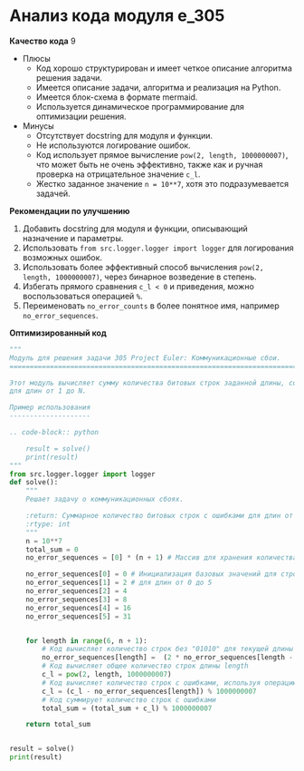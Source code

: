 # Анализ кода модуля e_305

**Качество кода**
9
- Плюсы
    - Код хорошо структурирован и имеет четкое описание алгоритма решения задачи.
    - Имеется описание задачи, алгоритма и реализация на Python.
    - Имеется блок-схема в формате mermaid.
    - Используется динамическое программирование для оптимизации решения.
- Минусы
    - Отсутствует docstring для модуля и функции.
    - Не используются логирование ошибок.
    - Код использует прямое вычисление `pow(2, length, 1000000007)`, что может быть не очень эффективно, также как и ручная проверка на отрицательное значение `c_l`.
    - Жестко заданное значение `n = 10**7`, хотя это подразумевается задачей.

**Рекомендации по улучшению**

1.  Добавить docstring для модуля и функции, описывающий назначение и параметры.
2.  Использовать `from src.logger.logger import logger` для логирования возможных ошибок.
3.  Использовать более эффективный способ вычисления `pow(2, length, 1000000007)`, через бинарное возведение в степень.
4.  Избегать прямого сравнения `c_l < 0` и приведения, можно воспользоваться операцией `%`.
5.  Переименовать `no_error_counts` в более понятное имя, например `no_error_sequences`.

**Оптимизированный код**

```python
"""
Модуль для решения задачи 305 Project Euler: Коммуникационные сбои.
=========================================================================================

Этот модуль вычисляет сумму количества битовых строк заданной длины, содержащих подстроку "01010",
для длин от 1 до N.

Пример использования
--------------------

.. code-block:: python

    result = solve()
    print(result)
"""
from src.logger.logger import logger
def solve():
    """
    Решает задачу о коммуникационных сбоях.

    :return: Суммарное количество битовых строк с ошибками для длин от 1 до N.
    :rtype: int
    """
    n = 10**7
    total_sum = 0
    no_error_sequences = [0] * (n + 1) # Массив для хранения количества строк без ошибки

    no_error_sequences[0] = 0 # Инициализация базовых значений для строк без ошибки
    no_error_sequences[1] = 2 # для длин от 0 до 5
    no_error_sequences[2] = 4
    no_error_sequences[3] = 8
    no_error_sequences[4] = 16
    no_error_sequences[5] = 31


    for length in range(6, n + 1):
        # Код вычисляет количество строк без "01010" для текущей длины с использованием динамического программирования
        no_error_sequences[length] =  (2 * no_error_sequences[length - 1] - no_error_sequences[length - 5])% 1000000007
        # Код вычисляет общее количество строк длины length
        c_l = pow(2, length, 1000000007)
        # Код вычисляет количество строк с ошибками, используя операцию модуля, во избежание отрицательного значения
        c_l = (c_l - no_error_sequences[length]) % 1000000007
        # Код суммирует количество строк с ошибками
        total_sum = (total_sum + c_l) % 1000000007

    return total_sum


result = solve()
print(result)
```